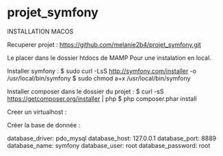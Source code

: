 # projet_symfony

INSTALLATION MACOS

Recuperer projet : 
https://github.com/melanie2b4/projet_symfony.git

Le placer dans le dossier htdocs de MAMP Pour une instalation en local.

Installer symfony :
$ sudo curl -LsS http://symfony.com/installer -o /usr/local/bin/symfony
$ sudo chmod a+x /usr/local/bin/symfony

Installer composer dans le dossier du projet :
$ curl -sS https://getcomposer.org/installer | php
$ php composer.phar install


Creer un virtualhost :


Créer la base de donnée :

database_driver: pdo_mysql
database_host: 127.0.0.1
database_port: 8889
database_name: symfony
database_user: root
database_password: root

